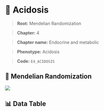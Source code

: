 # 🧪 Acidosis

> **Root:** Mendelian Randomization

> **Chapter:** 4  

> **Chapter name:** Endocrine and metabolic

> **Phenotype:** Acidosis  

> **Code:** `E4_ACIDOSIS`

## 🧬 Mendelian Randomization  

<img src="/MR/Figures/Forward/E4_ACIDOSIS.png"/>

## 📊 Data Table

<CsvTableMRF src="/MR_Data/Forward/E4_ACIDOSIS.csv"/>
